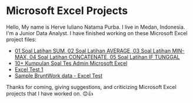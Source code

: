 # Microsoft Excel Projects

Hello, My name is Herve Iuliano Natama Purba. I live in Medan, Indonesia. I'm a Junior Data Analyst. I have finished working on these Microsoft Excel project files:

- [01 Soal Latihan SUM, 02 Soal Latihan AVERAGE, 03 Soal Latihan MIN-MAX, 04 Soal Latihan CONCATENATE, 05 Soal Latihan IF TUNGGAL](https://clicky.id/excellearn/kumpulan-soal-microsoft-excel)
- [10+ Kumpulan Soal Tes Admin Microsoft Excel](https://clicky.id/excellearn/promotional-page-free-soal-tes-admin-microsoft-excel)
- [Excel Test 1](https://masterexcelid.com/2018/08/19/tes-excel-lowongan-kerja-admin-1/)
- [Sample BruntWork data - Excel Test](https://www.bruntworkcareers.co/excel-test/)

Thanks for coming, giving suggestions, and criticizing Microsoft Excel projects that I have worked on. 😊👍